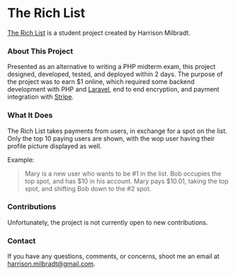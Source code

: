 # The Rich List

[The Rich List](areyourich.ca) is a student project created by Harrison Milbradt.

### About This Project

Presented as an alternative to writing a PHP midterm exam, this project designed, developed, tested, and deployed
within 2 days.  The purpose of the project was to earn $1 online, which required some backend development with PHP and [Laravel](https://laravel.com), end to end encryption, and payment integration with [Stripe](https://stripe.com/ca).

### What It Does

The Rich List takes payments from users, in exchange for a spot on the list.  Only the top 10 paying users are shown, with the wop user having their profile picture displayed as well.  

Example:

>Mary is a new user who wants to be #1 in the list.  Bob occupies the top spot, and has $10 in his account.  Mary pays $10.01, taking the top spot, and shifting Bob down to the #2 spot.

### Contributions

Unfortunately, the project is not currently open to new contributions.

### Contact

If you have any questions, comments, or concerns, shoot me an email at <harrison.milbradt@gmail.com>.
